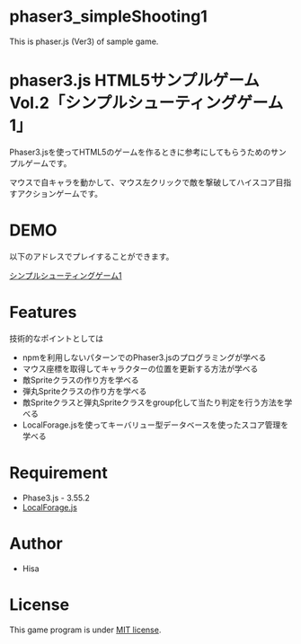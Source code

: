 # phaser3_simpleShooting1
This is phaser.js (Ver3) of sample game.



# phaser3.js HTML5サンプルゲーム Vol.2「シンプルシューティングゲーム1」
 
Phaser3.jsを使ってHTML5のゲームを作るときに参考にしてもらうためのサンプルゲームです。

マウスで自キャラを動かして、マウス左クリックで敵を撃破してハイスコア目指すアクションゲームです。


# DEMO
 
以下のアドレスでプレイすることができます。

[シンプルシューティングゲーム1](https://tinycore-hisanori.github.io/phaser3_simpleShooting1/)

 
# Features
 
技術的なポイントとしては

* npmを利用しないパターンでのPhaser3.jsのプログラミングが学べる
* マウス座標を取得してキャラクターの位置を更新する方法が学べる
* 敵Spriteクラスの作り方を学べる
* 弾丸Spriteクラスの作り方を学べる
* 敵Spriteクラスと弾丸Spriteクラスをgroup化して当たり判定を行う方法を学べる
* LocalForage.jsを使ってキーバリュー型データベースを使ったスコア管理を学べる

# Requirement
 
* Phase3.js - 3.55.2
* [LocalForage.js](https://localforage.github.io/localForage/)
 

 

 
# Author
 
* Hisa
 
# License
 
This game program is under [MIT license](https://en.wikipedia.org/wiki/MIT_License).